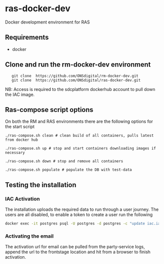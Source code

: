 # ras-docker-dev
Docker development environment for RAS

## Requirements
- docker

##  Clone and run the rm-docker-dev environment

```
   git clone  https://github.com/ONSdigital/rm-docker-dev.git
   git clone  https://github.com/ONSdigital/ras-docker-dev.git
```

NB: Access is required to the sdcplatform dockerhub account to pull down the IAC image.

## Ras-compose script options
On both the RM and RAS environments there are the following options for the start script

```
./ras-compose.sh clean # clean build of all containers, pulls latest from docker hub

./ras-compose.sh up # stop and start containers downloading images if necessary

./ras-compose.sh down # stop and remove all containers

./ras-compose.sh populate # populate the DB with test-data
```


## Testing the installation

### IAC Activation
  The installation uploads the required data to run through a user journey. The users are all disabled, to enable a token to create a user run the following
```bash
docker exec -it postgres psql -U postgres -d postgres -c "update iac.iac set active = 't' where code = '4kyznty4fw3s'"
```

###  Activating the email
The activation url for email can be pulled from the party-service logs, append the url to the frontstage location and hit from a browser to finish activation.
